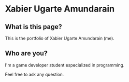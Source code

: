 # Xabier Ugarte Amundarain

## What is this page?

This is the portfolio of Xabier Ugarte Amundarain (me).

## Who are you?

I'm  a game developer student especialized in programming.

Feel free to ask any question.
